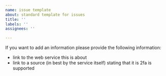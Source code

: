```yaml
---
name: issue template
about: standard template for issues
title: ''
labels: ''
assignees: ''

---
```


If you want to add an information please provide the following information:
* link to the web service this is about
* link to a source (in best by the service itself) stating that it is 2fa is supported
